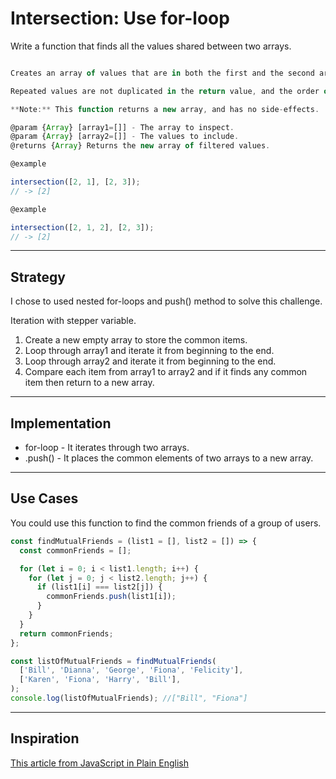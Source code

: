 # Intersection: Use for-loop

Write a function that finds all the values shared between two arrays.

```js

Creates an array of values that are in both the first and the second arrays.

Repeated values are not duplicated in the return value, and the order of result values are determined by the first array.

**Note:** This function returns a new array, and has no side-effects.

@param {Array} [array1=[]] - The array to inspect.
@param {Array} [array2=[]] - The values to include.
@returns {Array} Returns the new array of filtered values.

@example

intersection([2, 1], [2, 3]);
// -> [2]

@example

intersection([2, 1, 2], [2, 3]);
// -> [2]

```

---

## Strategy

I chose to used nested for-loops and push() method to solve this challenge.

Iteration with stepper variable.

1. Create a new empty array to store the common items.
2. Loop through array1 and iterate it from beginning to the end.
3. Loop through array2 and iterate it from beginning to the end.
4. Compare each item from array1 to array2 and if it finds any common item then return to a new array.

---

## Implementation

- for-loop - It iterates through two arrays.
- .push() - It places the common elements of two arrays to a new array.

---

## Use Cases

You could use this function to find the common friends of a group of users.

```js
const findMutualFriends = (list1 = [], list2 = []) => {
  const commonFriends = [];

  for (let i = 0; i < list1.length; i++) {
    for (let j = 0; j < list2.length; j++) {
      if (list1[i] === list2[j]) {
        commonFriends.push(list1[i]);
      }
    }
  }
  return commonFriends;
};

const listOfMutualFriends = findMutualFriends(
  ['Bill', 'Dianna', 'George', 'Fiona', 'Felicity'],
  ['Karen', 'Fiona', 'Harry', 'Bill'],
);
console.log(listOfMutualFriends); //["Bill", "Fiona"]
```

---

## Inspiration

[This article from JavaScript in Plain English](https://javascript.plainenglish.io/typescript-intersection-best-practice-6a7de85bb2f1)
